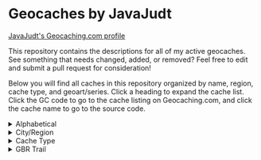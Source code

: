 # Geocaches by JavaJudt

[JavaJudt's Geocaching.com profile](https://www.geocaching.com/p/default.aspx?guid=671d8afd-41ed-4c50-8e8d-89ac675109fc)

This repository contains the descriptions for all of my active geocaches. See something that needs changed, added, or removed? Feel free to edit and submit a pull request for consideration!

Below you will find all caches in this repository organized by name, region, cache type, and geoart/series. Click a heading to expand the cache list. Click the GC code to go to the cache listing on Geocaching.com, and click the cache name to go to the source code.

<details>
<summary>Alphabetical</summary>
<blockquote>

[`[GC6PRZM]`](https://coord.info/GC6PRZM) [?Puzzle?](caches/_Puzzle_.html)

[`[GC45KW7]`](https://coord.info/GC45KW7) [12 Lumps O' Coal for BBM&J #5 - Purple Prancer](caches/12LumpsCoalPurplePrancer.html)

[`[GC320NY]`](https://coord.info/GC320NY) [A Bridge? I Must Have Blinked....](caches/BridgeMustHaveBlinked.html)

[`[GC68XHA]`](https://coord.info/GC68XHA) [A Penny for your Thoughts](caches/PennyForYourThoughts.html)

[`[GC70NP6]`](https://coord.info/GC70NP6) [A Small Fence](caches/SmallFence.html)

[`[GC7AD4W]`](https://coord.info/GC7AD4W) [A Squiggly Cache](caches/SquigglyCache.html)

[`[GC8M2VJ]`](https://coord.info/GC8M2VJ) [Adventurers of Draecothas 🎲 Bonus Cache](caches/AdventurersDraecothasPrequelBonusCache.html)

[`[GC7XC2T]`](https://coord.info/GC7XC2T) [Allbery Cemetery - NESQ](caches/AllberyCemeteryNESQ.html)

[`[GC32MW7]`](https://coord.info/GC32MW7) [Cowboy Trail Utilization: Mile 11](caches/CowboyTrailUtilizationMile11.html)

[`[GC32MWC]`](https://coord.info/GC32MWC) [Cowboy Trail Utilization: Mile 14](caches/CowboyTrailUtilizationMile14.html)

[`[GC5MDX5]`](https://coord.info/GC5MDX5) [Creek Cache 317](caches/CreekCache317.html)

[`[GC6PRYN]`](https://coord.info/GC6PRYN) [DakotaDome & Arena](caches/DakotaDome&Arena.html)

[`[GC8M3DX]`](https://coord.info/GC8M3DX) [Doggo's Throne](caches/DoggosThrone.html)

[`[GC34ED1]`](https://coord.info/GC34ED1) [Doodloopstraat](caches/Doodloopstraat.html)

[`[GC4EXQX]`](https://coord.info/GC4EXQX) [Elkhorn Erosion at Yellowbanks](caches/ElkhornErosionYellowbanks.html)

[`[GC3BMPX]`](https://coord.info/GC3BMPX) [Exilientdieday Cache](caches/ExilientdiedayCache.html)

[`[GC43W10]`](https://coord.info/GC43W10) [Fairview Cemetery](caches/FairviewCemetery.html)

[`[GC7G4VH]`](https://coord.info/GC7G4VH) [Fill the Gap](caches/FillTheGap.html)

[`[GC70M5B]`](https://coord.info/GC70M5B) [Fill Up with a Cup of Joe](caches/FillUpCupOfJoe.html)

[`[GC70M57]`](https://coord.info/GC70M57) [Flying High](caches/FlyingHigh.html)

[`[GC3T84X]`](https://coord.info/GC3T84X) [GBR Trail #42](caches/GBR42.html)

[`[GC3T721]`](https://coord.info/GC3T721) [GBR Trail #44 - Freshwater Prairie Marsh](caches/GBR44FreshwaterPrairieMarsh.html)

[`[GC3C30Y]`](https://coord.info/GC3C30Y) [GBR Trail #46 - Can You Not Read?!](caches/GBR46CanYouNotRead.html)

[`[GC3TTCN]`](https://coord.info/GC3TTCN) [GBR Trail #48](caches/GBR48.html)

[`[GC3TTCA]`](https://coord.info/GC3TTCA) [GBR Trail #49 - GBRT #50 1/2 Mile](caches/GBR49GBRT50HalfMile.html)

[`[GC3TTCQ]`](https://coord.info/GC3TTCQ) [GBR Trail #50](caches/GBR50.html)

[`[GC3TN9A]`](https://coord.info/GC3TN9A) [GBR Trail #51 - Electrifying](caches/GBR51Electrifying.html)

[`[GC3TN8K]`](https://coord.info/GC3TN8K) [GBR Trail #52 - Let's Craft a Mine!](caches/GBR52LetsCraftAMine.html)

[`[GC3TN84]`](https://coord.info/GC3TN84) [GBR Trail #53](caches/GBR53.html)

[`[GC3TN7M]`](https://coord.info/GC3TN7M) [GBR Trail #54](caches/GBR54.html)

[`[GC3T71V]`](https://coord.info/GC3T71V) [GBR Trail #57 - Was hast du gesagt?](caches/GBR57WasHastDuGesagt.html)

[`[GC3TN3K]`](https://coord.info/GC3TN3K) [GBR Trail #58 - Let's Get Televised!](caches/GBR58LetsGetTelevised.html)

[`[GC3TN3A]`](https://coord.info/GC3TN3A) [GBR Trail #60](caches/GBR60.html)

[`[GC3TN33]`](https://coord.info/GC3TN33) [GBR Trail #61](caches/GBR61.html)

[`[GC3T854]`](https://coord.info/GC3T854) [GBR Trail #63 - ERMAHGERD, ERT'S A GERCERCH!!](caches/GBR63ErmahgerdErtsAGercerch.html)

[`[GC3W7H8]`](https://coord.info/GC3W7H8) [GBR Trail #64](caches/GBR64.html)

[`[GC3W7HE]`](https://coord.info/GC3W7HE) [GBR Trail #65 - Lil TW](caches/GBR65LilTW.html)

[`[GC3W7HH]`](https://coord.info/GC3W7HH) [GBR Trail #67 - Brogren Reservoir](caches/GBR67BrogrenReservoir.html)

[`[GC3W7H4]`](https://coord.info/GC3W7H4) [GBR Trail #69](caches/GBR69.html)

[`[GC3VGKE]`](https://coord.info/GC3VGKE) [GBR Trail #72](caches/GBR72.html)

[`[GC3VDR3]`](https://coord.info/GC3VDR3) [GBR Trail #74 - Tag, Signs, Squiggly...Oh My!](caches/GBR74TagSignsSquigglyOhMy.html)

[`[GC3VDPG]`](https://coord.info/GC3VDPG) [GBR Trail #75 - Who's on First](caches/GBR75WhosOnFirst.html)

[`[GC3VDJ0]`](https://coord.info/GC3VDJ0) [GBR Trail #76](caches/GBR76.html)

[`[GC3VDJ6]`](https://coord.info/GC3VDJ6) [GBR Trail #78 - Message in a Bottle](caches/GBR78MessageInABottle.html)

[`[GC7ZYKK]`](https://coord.info/GC7ZYKK) [GBR Trail #79.1 - Bethlehem Cemetery](caches/GBR791BethlehemCem.html)

[`[GC3VDP6]`](https://coord.info/GC3VDP6) [GBR Trail #80 - Minimum Maintenance Stop Sign](caches/GBR80MinMaintStopSign.html)

[`[GC3W7KJ]`](https://coord.info/GC3W7KJ) [GBR Trail #88](caches/GBR88.html)

[`[GC3W7K9]`](https://coord.info/GC3W7K9) [GBR Trail #90](caches/GBR90.html)

[`[GC3W7K0]`](https://coord.info/GC3W7K0) [GBR Trail #91](caches/GBR91.html)

[`[GC7ZYKC]`](https://coord.info/GC7ZYKC) [GBR Trail #95.1](caches/GBR951.html)

[`[GC3W7JV]`](https://coord.info/GC3W7JV) [GBR Trail #96 - It's a 1/4!!](caches/GBR96ItsA14.html)

[`[GC3W7JJ]`](https://coord.info/GC3W7JJ) [GBR Trail #98](caches/GBR98.html)

[`[GC3W7JA]`](https://coord.info/GC3W7JA) [GBR Trail #99 - Not 66](caches/GBR99Not66.html)

[`[GC3W7KP]`](https://coord.info/GC3W7KP) [GBR Trail BONUS #2 - A Chemist's Tree](caches/GBRBonus2AChemistsTree.html)

[`[GC7H043]`](https://coord.info/GC7H043) [Happy New Year!](caches/HappyNewYear.html)

[`[GC5CV7V]`](https://coord.info/GC5CV7V) [Hungry for Buffet?](caches/HungryForBuffet.html)

[`[GC70NP3]`](https://coord.info/GC70NP3) [It's a Billboard](caches/ItsBillboard.html)

[`[GC70M5H]`](https://coord.info/GC70M5H) [Just In "Case"](caches/JustInCase.html)

[`[GC8M3DW]`](https://coord.info/GC8M3DW) [Kitty's Throne](caches/KittysThrone.html)

[`[GC8M3DM]`](https://coord.info/GC8M3DM) [Leap Day Lunacy](caches/LeapDayLunacy.html)

[`[GC3BMY4]`](https://coord.info/GC3BMY4) [Lutheran Cemetery](caches/LutheranCemetery.html)

[`[GC339YF]`](https://coord.info/GC339YF) [Math Mania](caches/MathMania.html)

[`[GC5MXV9]`](https://coord.info/GC5MXV9) [NE MMR Green](caches/NEMMRGreen.html)

[`[GC8KTWK]`](https://coord.info/GC8KTWK) [Norfolk's Own Bimini](caches/NorfolksOwnBimini.html)

[`[GC7XC3A]`](https://coord.info/GC7XC3A) [Nyeeeerm](caches/Nyeeeerm.html)

[`[GC6PRZD]`](https://coord.info/GC6PRZD) [Nygaard Field](caches/NygaardField.html)

[`[GC472NK]`](https://coord.info/GC472NK) [Onça Pintada--Jaguar](caches/OncaPintadaJaguar.html)

[`[GC28NTB]`](https://coord.info/GC28NTB) [p.boy's Peek-a-Boo (I see you!)](caches/pboysPeekABoo.html)

[`[GC8M2TE]`](https://coord.info/GC8M2TE) [Park Lane](caches/ParkLane.html)

[`[GC3BMRE]`](https://coord.info/GC3BMRE) [Pawnee Park: 212°](caches/PawneePark212.html)

[`[GC70NP4]`](https://coord.info/GC70NP4) [Pump 'n Cache](caches/PumpNCache.html)

[`[GC7TDNV]`](https://coord.info/GC7TDNV) [Signal 98 | KGHQ 98.3 FM](caches/Signal98.html)

[`[GC2ABGF]`](https://coord.info/GC2ABGF) [Skyview Main Entrance](caches/SkyviewMainEntrance.html)

[`[GC70EYY]`](https://coord.info/GC70EYY) [St. Agnes/Fairview Cemetery - SDSQ](caches/StAgnesFairviewCem.html)

[`[GC8M2TP]`](https://coord.info/GC8M2TP) [The East Addition](caches/EastAddition.html)

[`[GC6PRZ6]`](https://coord.info/GC6PRZ6) [The University of South Dakota Campus Tour](caches/USDCampusTour.html)

[`[GC70NP1]`](https://coord.info/GC70NP1) [Urban Woods](caches/UrbanWoods.html)

[`[GC75XYN]`](https://coord.info/GC75XYN) [Vermillion River at Princeton Avenue](caches/VermillionRiverPrincetonAve.html)

[`[GC7H04E]`](https://coord.info/GC7H04E) [Vermillion River at University Road](caches/VermillionRiverUniversityRoad.html)

[`[GC5CV6E]`](https://coord.info/GC5CV6E) [Verm-Mart](caches/VermMart.html)

[`[GC7WAAQ]`](https://coord.info/GC7WAAQ) [Vroom Vroom](caches/VroomVroom.html)

[`[GC7XC4T]`](https://coord.info/GC7XC4T) [Warnerville](caches/Warnerville.html)

[`[GC77N8B]`](https://coord.info/GC77N8B) [We Built this Campus with Sioux Quartzite](caches/WeBuiltThisCampusWithSiouxQuarzite.html)

[`[GC6Q91V]`](https://coord.info/GC6Q91V) [When Doves Cry](caches/WhenDovesCry.html)

[`[GC7H035]`](https://coord.info/GC7H035) [Winter Solstice](caches/WinterSolstice.html)

[`[GC8M2V1]`](https://coord.info/GC8M2V1) [Woodland Park East 1](caches/WoodlandParkEast1.html)

[`[GC8M2VA]`](https://coord.info/GC8M2VA) [Woodland Park East 2](caches/WoodlandParkEast2.html)

[`[GC7WAAM]`](https://coord.info/GC7WAAM) [Wooooosh](caches/Wooooosh.html)
</blockquote>
</details>

<details>
<summary>City/Region</summary>
<blockquote>

<details>
<summary>Norfolk, NE</summary>

[`[GC320NY]`](https://coord.info/GC320NY) [A Bridge? I Must Have Blinked....](caches/BridgeMustHaveBlinked.html)

[`[GC68XHA]`](https://coord.info/GC68XHA) [A Penny for your Thoughts](caches/PennyForYourThoughts.html)

[`[GC8M2VJ]`](https://coord.info/GC8M2VJ) [Adventurers of Draecothas 🎲 Bonus Cache](caches/AdventurersDraecothasPrequelBonusCache.html)

[`[GC7XC2T]`](https://coord.info/GC7XC2T) [Allbery Cemetery - NESQ](caches/AllberyCemeteryNESQ.html)

[`[GC32MW7]`](https://coord.info/GC32MW7) [Cowboy Trail Utilization: Mile 11](caches/CowboyTrailUtilizationMile11.html)

[`[GC32MWC]`](https://coord.info/GC32MWC) [Cowboy Trail Utilization: Mile 14](caches/CowboyTrailUtilizationMile14.html)

[`[GC8M3DX]`](https://coord.info/GC8M3DX) [Doggo's Throne](caches/DoggosThrone.html)

[`[GC4EXQX]`](https://coord.info/GC4EXQX) [Elkhorn Erosion at Yellowbanks](caches/ElkhornErosionYellowbanks.html)

[`[GC3BMPX]`](https://coord.info/GC3BMPX) [Exilientdieday Cache](caches/ExilientdiedayCache.html)

[`[GC43W10]`](https://coord.info/GC43W10) [Fairview Cemetery](caches/FairviewCemetery.html)

[`[GC3T84X]`](https://coord.info/GC3T84X) [GBR Trail #42](caches/GBR42.html)

[`[GC3T721]`](https://coord.info/GC3T721) [GBR Trail #44 - Freshwater Prairie Marsh](caches/GBR44FreshwaterPrairieMarsh.html)

[`[GC3C30Y]`](https://coord.info/GC3C30Y) [GBR Trail #46 - Can You Not Read?!](caches/GBR46CanYouNotRead.html)

[`[GC3TTCN]`](https://coord.info/GC3TTCN) [GBR Trail #48](caches/GBR48.html)

[`[GC3TTCA]`](https://coord.info/GC3TTCA) [GBR Trail #49 - GBRT #50 1/2 Mile](caches/GBR49GBRT50HalfMile.html)

[`[GC3TTCQ]`](https://coord.info/GC3TTCQ) [GBR Trail #50](caches/GBR50.html)

[`[GC3TN9A]`](https://coord.info/GC3TN9A) [GBR Trail #51 - Electrifying](caches/GBR51Electrifying.html)

[`[GC3TN8K]`](https://coord.info/GC3TN8K) [GBR Trail #52 - Let's Craft a Mine!](caches/GBR52LetsCraftAMine.html)

[`[GC3TN84]`](https://coord.info/GC3TN84) [GBR Trail #53](caches/GBR53.html)

[`[GC3TN7M]`](https://coord.info/GC3TN7M) [GBR Trail #54](caches/GBR54.html)

[`[GC3T71V]`](https://coord.info/GC3T71V) [GBR Trail #57 - Was hast du gesagt?](caches/GBR57WasHastDuGesagt.html)

[`[GC3TN3K]`](https://coord.info/GC3TN3K) [GBR Trail #58 - Let's Get Televised!](caches/GBR58LetsGetTelevised.html)

[`[GC3TN3A]`](https://coord.info/GC3TN3A) [GBR Trail #60](caches/GBR60.html)

[`[GC3TN33]`](https://coord.info/GC3TN33) [GBR Trail #61](caches/GBR61.html)

[`[GC3T854]`](https://coord.info/GC3T854) [GBR Trail #63 - ERMAHGERD, ERT'S A GERCERCH!!](caches/GBR63ErmahgerdErtsAGercerch.html)

[`[GC3W7H8]`](https://coord.info/GC3W7H8) [GBR Trail #64](caches/GBR64.html)

[`[GC3W7HE]`](https://coord.info/GC3W7HE) [GBR Trail #65 - Lil TW](caches/GBR65LilTW.html)

[`[GC3W7HH]`](https://coord.info/GC3W7HH) [GBR Trail #67 - Brogren Reservoir](caches/GBR67BrogrenReservoir.html)

[`[GC3W7H4]`](https://coord.info/GC3W7H4) [GBR Trail #69](caches/GBR69.html)

[`[GC3VGKE]`](https://coord.info/GC3VGKE) [GBR Trail #72](caches/GBR72.html)

[`[GC3VDR3]`](https://coord.info/GC3VDR3) [GBR Trail #74 - Tag, Signs, Squiggly...Oh My!](caches/GBR74TagSignsSquigglyOhMy.html)

[`[GC3VDPG]`](https://coord.info/GC3VDPG) [GBR Trail #75 - Who's on First](caches/GBR75WhosOnFirst.html)

[`[GC3VDJ0]`](https://coord.info/GC3VDJ0) [GBR Trail #76](caches/GBR76.html)

[`[GC3VDJ6]`](https://coord.info/GC3VDJ6) [GBR Trail #78 - Message in a Bottle](caches/GBR78MessageInABottle.html)

[`[GC7ZYKK]`](https://coord.info/GC7ZYKK) [GBR Trail #79.1 - Bethlehem Cemetery](caches/GBR791BethlehemCem.html)

[`[GC3VDP6]`](https://coord.info/GC3VDP6) [GBR Trail #80 - Minimum Maintenance Stop Sign](caches/GBR80MinMaintStopSign.html)

[`[GC3W7KJ]`](https://coord.info/GC3W7KJ) [GBR Trail #88](caches/GBR88.html)

[`[GC3W7K9]`](https://coord.info/GC3W7K9) [GBR Trail #90](caches/GBR90.html)

[`[GC3W7K0]`](https://coord.info/GC3W7K0) [GBR Trail #91](caches/GBR91.html)

[`[GC7ZYKC]`](https://coord.info/GC7ZYKC) [GBR Trail #95.1](caches/GBR951.html)

[`[GC3W7JV]`](https://coord.info/GC3W7JV) [GBR Trail #96 - It's a 1/4!!](caches/GBR96ItsA14.html)

[`[GC3W7JJ]`](https://coord.info/GC3W7JJ) [GBR Trail #98](caches/GBR98.html)

[`[GC3W7JA]`](https://coord.info/GC3W7JA) [GBR Trail #99 - Not 66](caches/GBR99Not66.html)

[`[GC3W7KP]`](https://coord.info/GC3W7KP) [GBR Trail BONUS #2 - A Chemist's Tree](caches/GBRBonus2AChemistsTree.html)

[`[GC8M3DW]`](https://coord.info/GC8M3DW) [Kitty's Throne](caches/KittysThrone.html)

[`[GC8M3DM]`](https://coord.info/GC8M3DM) [Leap Day Lunacy](caches/LeapDayLunacy.html)

[`[GC3BMY4]`](https://coord.info/GC3BMY4) [Lutheran Cemetery](caches/LutheranCemetery.html)

[`[GC339YF]`](https://coord.info/GC339YF) [Math Mania](caches/MathMania.html)

[`[GC8KTWK]`](https://coord.info/GC8KTWK) [Norfolk's Own Bimini](caches/NorfolksOwnBimini.html)

[`[GC7XC3A]`](https://coord.info/GC7XC3A) [Nyeeeerm](caches/Nyeeeerm.html)

[`[GC28NTB]`](https://coord.info/GC28NTB) [p.boy's Peek-a-Boo (I see you!)](caches/pboysPeekABoo.html)

[`[GC8M2TE]`](https://coord.info/GC8M2TE) [Park Lane](caches/ParkLane.html)

[`[GC7TDNV]`](https://coord.info/GC7TDNV) [Signal 98 | KGHQ 98.3 FM](caches/Signal98.html)

[`[GC2ABGF]`](https://coord.info/GC2ABGF) [Skyview Main Entrance](caches/SkyviewMainEntrance.html)

[`[GC8M2TP]`](https://coord.info/GC8M2TP) [The East Addition](caches/EastAddition.html)

[`[GC7WAAQ]`](https://coord.info/GC7WAAQ) [Vroom Vroom](caches/VroomVroom.html)

[`[GC7XC4T]`](https://coord.info/GC7XC4T) [Warnerville](caches/Warnerville.html)

[`[GC8M2V1]`](https://coord.info/GC8M2V1) [Woodland Park East 1](caches/WoodlandParkEast1.html)

[`[GC8M2VA]`](https://coord.info/GC8M2VA) [Woodland Park East 2](caches/WoodlandParkEast2.html)

[`[GC7WAAM]`](https://coord.info/GC7WAAM) [Wooooosh](caches/Wooooosh.html)
</details>

<details>
<summary>Columbus, NE</summary>

[`[GC45KW7]`](https://coord.info/GC45KW7) [12 Lumps O' Coal for BBM&J #5 - Purple Prancer](caches/12LumpsCoalPurplePrancer.html)

[`[GC3BMRE]`](https://coord.info/GC3BMRE) [Pawnee Park: 212°](caches/PawneePark212.html)
</details>

<details>
<summary>Vermillion, SD</summary>

[`[GC6PRZM]`](https://coord.info/GC6PRZM) [?Puzzle?](caches/_Puzzle_.html)

[`[GC70NP6]`](https://coord.info/GC70NP6) [A Small Fence](caches/SmallFence.html)

[`[GC5MDX5]`](https://coord.info/GC5MDX5) [Creek Cache 317](caches/CreekCache317.html)

[`[GC6PRYN]`](https://coord.info/GC6PRYN) [DakotaDome & Arena](caches/DakotaDome&Arena.html)

[`[GC70M5B]`](https://coord.info/GC70M5B) [Fill Up with a Cup of Joe](caches/FillUpCupOfJoe.html)

[`[GC70M57]`](https://coord.info/GC70M57) [Flying High](caches/FlyingHigh.html)

[`[GC7H043]`](https://coord.info/GC7H043) [Happy New Year!](caches/HappyNewYear.html)

[`[GC5CV7V]`](https://coord.info/GC5CV7V) [Hungry for Buffet?](caches/HungryForBuffet.html)

[`[GC70NP3]`](https://coord.info/GC70NP3) [It's a Billboard](caches/ItsBillboard.html)

[`[GC70M5H]`](https://coord.info/GC70M5H) [Just In "Case"](caches/JustInCase.html)

[`[GC5MXV9]`](https://coord.info/GC5MXV9) [NE MMR Green](caches/NEMMRGreen.html)

[`[GC6PRZD]`](https://coord.info/GC6PRZD) [Nygaard Field](caches/NygaardField.html)

[`[GC70NP4]`](https://coord.info/GC70NP4) [Pump 'n Cache](caches/PumpNCache.html)

[`[GC70EYY]`](https://coord.info/GC70EYY) [St. Agnes/Fairview Cemetery - SDSQ](caches/StAgnesFairviewCem.html)

[`[GC6PRZ6]`](https://coord.info/GC6PRZ6) [The University of South Dakota Campus Tour](caches/USDCampusTour.html)

[`[GC70NP1]`](https://coord.info/GC70NP1) [Urban Woods](caches/UrbanWoods.html)

[`[GC75XYN]`](https://coord.info/GC75XYN) [Vermillion River at Princeton Avenue](caches/VermillionRiverPrincetonAve.html)

[`[GC7H04E]`](https://coord.info/GC7H04E) [Vermillion River at University Road](caches/VermillionRiverUniversityRoad.html)

[`[GC5CV6E]`](https://coord.info/GC5CV6E) [Verm-Mart](caches/VermMart.html)

[`[GC77N8B]`](https://coord.info/GC77N8B) [We Built this Campus with Sioux Quartzite](caches/WeBuiltThisCampusWithSiouxQuarzite.html)

[`[GC6Q91V]`](https://coord.info/GC6Q91V) [When Doves Cry](caches/WhenDovesCry.html)

[`[GC7H035]`](https://coord.info/GC7H035) [Winter Solstice](caches/WinterSolstice.html)
</details>

<details>
<summary>Yankton, SD</summary>

[`[GC34ED1]`](https://coord.info/GC34ED1) [Doodloopstraat](caches/Doodloopstraat.html)
</details>

<details>
<summary>Sioux Falls, SD</summary>

[`[GC7AD4W]`](https://coord.info/GC7AD4W) [A Squiggly Cache](caches/SquigglyCache.html)
</details>

<details>
<summary>Sioux City, IA</summary>

[`[GC7G4VH]`](https://coord.info/GC7G4VH) [Fill the Gap](caches/FillTheGap.html)
</details>

<details>
<summary>Intervales State Park, São Paulo, Brazil</summary>

[`[GC472NK]`](https://coord.info/GC472NK) [Onça Pintada--Jaguar](caches/OncaPintadaJaguar.html)
</details>
</blockquote>
</details>

<details>
<summary>Cache Type</summary>
<blockquote>

<details>
<summary>Traditional</summary>

[`[GC45KW7]`](https://coord.info/GC45KW7) [12 Lumps O' Coal for BBM&J #5 - Purple Prancer](caches/12LumpsCoalPurplePrancer.html)

[`[GC320NY]`](https://coord.info/GC320NY) [A Bridge? I Must Have Blinked....](caches/BridgeMustHaveBlinked.html)

[`[GC68XHA]`](https://coord.info/GC68XHA) [A Penny for your Thoughts](caches/PennyForYourThoughts.html)

[`[GC70NP6]`](https://coord.info/GC70NP6) [A Small Fence](caches/SmallFence.html)

[`[GC7AD4W]`](https://coord.info/GC7AD4W) [A Squiggly Cache](caches/SquigglyCache.html)

[`[GC7XC2T]`](https://coord.info/GC7XC2T) [Allbery Cemetery - NESQ](caches/AllberyCemeteryNESQ.html)

[`[GC32MW7]`](https://coord.info/GC32MW7) [Cowboy Trail Utilization: Mile 11](caches/CowboyTrailUtilizationMile11.html)

[`[GC32MWC]`](https://coord.info/GC32MWC) [Cowboy Trail Utilization: Mile 14](caches/CowboyTrailUtilizationMile14.html)

[`[GC5MDX5]`](https://coord.info/GC5MDX5) [Creek Cache 317](caches/CreekCache317.html)

[`[GC6PRYN]`](https://coord.info/GC6PRYN) [DakotaDome & Arena](caches/DakotaDome&Arena.html)

[`[GC8M3DX]`](https://coord.info/GC8M3DX) [Doggo's Throne](caches/DoggosThrone.html)

[`[GC3BMPX]`](https://coord.info/GC3BMPX) [Exilientdieday Cache](caches/ExilientdiedayCache.html)

[`[GC43W10]`](https://coord.info/GC43W10) [Fairview Cemetery](caches/FairviewCemetery.html)

[`[GC7G4VH]`](https://coord.info/GC7G4VH) [Fill the Gap](caches/FillTheGap.html)

[`[GC70M5B]`](https://coord.info/GC70M5B) [Fill Up with a Cup of Joe](caches/FillUpCupOfJoe.html)

[`[GC70M57]`](https://coord.info/GC70M57) [Flying High](caches/FlyingHigh.html)

[`[GC3T84X]`](https://coord.info/GC3T84X) [GBR Trail #42](caches/GBR42.html)

[`[GC3C30Y]`](https://coord.info/GC3C30Y) [GBR Trail #46 - Can You Not Read?!](caches/GBR46CanYouNotRead.html)

[`[GC3TTCN]`](https://coord.info/GC3TTCN) [GBR Trail #48](caches/GBR48.html)

[`[GC3TTCA]`](https://coord.info/GC3TTCA) [GBR Trail #49 - GBRT #50 1/2 Mile](caches/GBR49GBRT50HalfMile.html)

[`[GC3TTCQ]`](https://coord.info/GC3TTCQ) [GBR Trail #50](caches/GBR50.html)

[`[GC3TN9A]`](https://coord.info/GC3TN9A) [GBR Trail #51 - Electrifying](caches/GBR51Electrifying.html)

[`[GC3TN84]`](https://coord.info/GC3TN84) [GBR Trail #53](caches/GBR53.html)

[`[GC3TN7M]`](https://coord.info/GC3TN7M) [GBR Trail #54](caches/GBR54.html)

[`[GC3TN3A]`](https://coord.info/GC3TN3A) [GBR Trail #60](caches/GBR60.html)

[`[GC3W7H8]`](https://coord.info/GC3W7H8) [GBR Trail #64](caches/GBR64.html)

[`[GC3W7HE]`](https://coord.info/GC3W7HE) [GBR Trail #65 - Lil TW](caches/GBR65LilTW.html)

[`[GC3W7HH]`](https://coord.info/GC3W7HH) [GBR Trail #67 - Brogren Reservoir](caches/GBR67BrogrenReservoir.html)

[`[GC3W7H4]`](https://coord.info/GC3W7H4) [GBR Trail #69](caches/GBR69.html)

[`[GC3VGKE]`](https://coord.info/GC3VGKE) [GBR Trail #72](caches/GBR72.html)

[`[GC3VDJ0]`](https://coord.info/GC3VDJ0) [GBR Trail #76](caches/GBR76.html)

[`[GC7ZYKK]`](https://coord.info/GC7ZYKK) [GBR Trail #79.1 - Bethlehem Cemetery](caches/GBR791BethlehemCem.html)

[`[GC3VDP6]`](https://coord.info/GC3VDP6) [GBR Trail #80 - Minimum Maintenance Stop Sign](caches/GBR80MinMaintStopSign.html)

[`[GC3W7KJ]`](https://coord.info/GC3W7KJ) [GBR Trail #88](caches/GBR88.html)

[`[GC3W7K9]`](https://coord.info/GC3W7K9) [GBR Trail #90](caches/GBR90.html)

[`[GC3W7K0]`](https://coord.info/GC3W7K0) [GBR Trail #91](caches/GBR91.html)

[`[GC3W7JJ]`](https://coord.info/GC3W7JJ) [GBR Trail #98](caches/GBR98.html)

[`[GC3W7JA]`](https://coord.info/GC3W7JA) [GBR Trail #99 - Not 66](caches/GBR99Not66.html)

[`[GC7H043]`](https://coord.info/GC7H043) [Happy New Year!](caches/HappyNewYear.html)

[`[GC5CV7V]`](https://coord.info/GC5CV7V) [Hungry for Buffet?](caches/HungryForBuffet.html)

[`[GC70NP3]`](https://coord.info/GC70NP3) [It's a Billboard](caches/ItsBillboard.html)

[`[GC70M5H]`](https://coord.info/GC70M5H) [Just In "Case"](caches/JustInCase.html)

[`[GC8M3DW]`](https://coord.info/GC8M3DW) [Kitty's Throne](caches/KittysThrone.html)

[`[GC8M3DM]`](https://coord.info/GC8M3DM) [Leap Day Lunacy](caches/LeapDayLunacy.html)

[`[GC5MXV9]`](https://coord.info/GC5MXV9) [NE MMR Green](caches/NEMMRGreen.html)

[`[GC8KTWK]`](https://coord.info/GC8KTWK) [Norfolk's Own Bimini](caches/NorfolksOwnBimini.html)

[`[GC7XC3A]`](https://coord.info/GC7XC3A) [Nyeeeerm](caches/Nyeeeerm.html)

[`[GC6PRZD]`](https://coord.info/GC6PRZD) [Nygaard Field](caches/NygaardField.html)

[`[GC28NTB]`](https://coord.info/GC28NTB) [p.boy's Peek-a-Boo (I see you!)](caches/pboysPeekABoo.html)

[`[GC8M2TE]`](https://coord.info/GC8M2TE) [Park Lane](caches/ParkLane.html)

[`[GC70NP4]`](https://coord.info/GC70NP4) [Pump 'n Cache](caches/PumpNCache.html)

[`[GC2ABGF]`](https://coord.info/GC2ABGF) [Skyview Main Entrance](caches/SkyviewMainEntrance.html)

[`[GC70EYY]`](https://coord.info/GC70EYY) [St. Agnes/Fairview Cemetery - SDSQ](caches/StAgnesFairviewCem.html)

[`[GC8M2TP]`](https://coord.info/GC8M2TP) [The East Addition](caches/EastAddition.html)

[`[GC70NP1]`](https://coord.info/GC70NP1) [Urban Woods](caches/UrbanWoods.html)

[`[GC75XYN]`](https://coord.info/GC75XYN) [Vermillion River at Princeton Avenue](caches/VermillionRiverPrincetonAve.html)

[`[GC7H04E]`](https://coord.info/GC7H04E) [Vermillion River at University Road](caches/VermillionRiverUniversityRoad.html)

[`[GC5CV6E]`](https://coord.info/GC5CV6E) [Verm-Mart](caches/VermMart.html)

[`[GC7WAAQ]`](https://coord.info/GC7WAAQ) [Vroom Vroom](caches/VroomVroom.html)

[`[GC7XC4T]`](https://coord.info/GC7XC4T) [Warnerville](caches/Warnerville.html)

[`[GC6Q91V]`](https://coord.info/GC6Q91V) [When Doves Cry](caches/WhenDovesCry.html)

[`[GC7H035]`](https://coord.info/GC7H035) [Winter Solstice](caches/WinterSolstice.html)

[`[GC8M2V1]`](https://coord.info/GC8M2V1) [Woodland Park East 1](caches/WoodlandParkEast1.html)

[`[GC8M2VA]`](https://coord.info/GC8M2VA) [Woodland Park East 2](caches/WoodlandParkEast2.html)

[`[GC7WAAM]`](https://coord.info/GC7WAAM) [Wooooosh](caches/Wooooosh.html)
</details>

<details>
<summary>Multi-cache</summary>

[`[GC3VDR3]`](https://coord.info/GC3VDR3) [GBR Trail #74 - Tag, Signs, Squiggly...Oh My!](caches/GBR74TagSignsSquigglyOhMy.html)

[`[GC7ZYKC]`](https://coord.info/GC7ZYKC) [GBR Trail #95.1](caches/GBR951.html)

[`[GC3BMY4]`](https://coord.info/GC3BMY4) [Lutheran Cemetery](caches/LutheranCemetery.html)

[`[GC7TDNV]`](https://coord.info/GC7TDNV) [Signal 98 | KGHQ 98.3 FM](caches/Signal98.html)
</details>

<details>
<summary>Letterbox Hybrid</summary>

[`[GC472NK]`](https://coord.info/GC472NK) [Onça Pintada--Jaguar](caches/OncaPintadaJaguar.html)
</details>

<!-- <details>
<summary>Event Cache</summary>

</details> -->

<details>
<summary>Mystery</summary>

[`[GC6PRZM]`](https://coord.info/GC6PRZM) [?Puzzle?](caches/_Puzzle_.html)

[`[GC8M2VJ]`](https://coord.info/GC8M2VJ) [Adventurers of Draecothas 🎲 Bonus Cache](caches/AdventurersDraecothasPrequelBonusCache.html)

[`[GC34ED1]`](https://coord.info/GC34ED1) [Doodloopstraat](caches/Doodloopstraat.html)

[`[GC3TN8K]`](https://coord.info/GC3TN8K) [GBR Trail #52 - Let's Craft a Mine!](caches/GBR52LetsCraftAMine.html)

[`[GC3T71V]`](https://coord.info/GC3T71V) [GBR Trail #57 - Was hast du gesagt?](caches/GBR57WasHastDuGesagt.html)

[`[GC3TN3K]`](https://coord.info/GC3TN3K) [GBR Trail #58 - Let's Get Televised!](caches/GBR58LetsGetTelevised.html)

[`[GC3TN33]`](https://coord.info/GC3TN33) [GBR Trail #61](caches/GBR61.html)

[`[GC3T854]`](https://coord.info/GC3T854) [GBR Trail #63 - ERMAHGERD, ERT'S A GERCERCH!!](caches/GBR63ErmahgerdErtsAGercerch.html)

[`[GC3VDPG]`](https://coord.info/GC3VDPG) [GBR Trail #75 - Who's on First](caches/GBR75WhosOnFirst.html)

[`[GC3VDJ6]`](https://coord.info/GC3VDJ6) [GBR Trail #78 - Message in a Bottle](caches/GBR78MessageInABottle.html)

[`[GC3W7JV]`](https://coord.info/GC3W7JV) [GBR Trail #96 - It's a 1/4!!](caches/GBR96ItsA14.html)

[`[GC3W7KP]`](https://coord.info/GC3W7KP) [GBR Trail BONUS #2 - A Chemist's Tree](caches/GBRBonus2AChemistsTree.html)

[`[GC339YF]`](https://coord.info/GC339YF) [Math Mania](caches/MathMania.html)

[`[GC3BMRE]`](https://coord.info/GC3BMRE) [Pawnee Park: 212°](caches/PawneePark212.html)
</details>

<details>
<summary>EarthCache</summary>

[`[GC4EXQX]`](https://coord.info/GC4EXQX) [Elkhorn Erosion at Yellowbanks](caches/ElkhornErosionYellowbanks.html)

[`[GC3T721]`](https://coord.info/GC3T721) [GBR Trail #44 - Freshwater Prairie Marsh](caches/GBR44FreshwaterPrairieMarsh.html)

[`[GC77N8B]`](https://coord.info/GC77N8B) [We Built this Campus with Sioux Quartzite](caches/WeBuiltThisCampusWithSiouxQuarzite.html)
</details>

<details>
<summary>Wherigo</summary>

[`[GC6PRZ6]`](https://coord.info/GC6PRZ6) [The University of South Dakota Campus Tour](caches/USDCampusTour.html)
</details>

<!-- <details>
<summary>Lab Cache</summary>

</details> -->
</blockquote>
</details>

<details>
<summary>GBR Trail</summary>
<blockquote>

[`[GC3T84X]`](https://coord.info/GC3T84X) [GBR Trail #42](caches/GBR42.html)

[`[GC3T721]`](https://coord.info/GC3T721) [GBR Trail #44 - Freshwater Prairie Marsh](caches/GBR44FreshwaterPrairieMarsh.html)

[`[GC3C30Y]`](https://coord.info/GC3C30Y) [GBR Trail #46 - Can You Not Read?!](caches/GBR46CanYouNotRead.html)

[`[GC3TTCN]`](https://coord.info/GC3TTCN) [GBR Trail #48](caches/GBR48.html)

[`[GC3TTCA]`](https://coord.info/GC3TTCA) [GBR Trail #49 - GBRT #50 1/2 Mile](caches/GBR49GBRT50HalfMile.html)

[`[GC3TTCQ]`](https://coord.info/GC3TTCQ) [GBR Trail #50](caches/GBR50.html)

[`[GC3TN9A]`](https://coord.info/GC3TN9A) [GBR Trail #51 - Electrifying](caches/GBR51Electrifying.html)

[`[GC3TN8K]`](https://coord.info/GC3TN8K) [GBR Trail #52 - Let's Craft a Mine!](caches/GBR52LetsCraftAMine.html)

[`[GC3TN84]`](https://coord.info/GC3TN84) [GBR Trail #53](caches/GBR53.html)

[`[GC3TN7M]`](https://coord.info/GC3TN7M) [GBR Trail #54](caches/GBR54.html)

[`[GC3T71V]`](https://coord.info/GC3T71V) [GBR Trail #57 - Was hast du gesagt?](caches/GBR57WasHastDuGesagt.html)

[`[GC3TN3K]`](https://coord.info/GC3TN3K) [GBR Trail #58 - Let's Get Televised!](caches/GBR58LetsGetTelevised.html)

[`[GC3TN3A]`](https://coord.info/GC3TN3A) [GBR Trail #60](caches/GBR60.html)

[`[GC3TN33]`](https://coord.info/GC3TN33) [GBR Trail #61](caches/GBR61.html)

[`[GC3T854]`](https://coord.info/GC3T854) [GBR Trail #63 - ERMAHGERD, ERT'S A GERCERCH!!](caches/GBR63ErmahgerdErtsAGercerch.html)

[`[GC3W7H8]`](https://coord.info/GC3W7H8) [GBR Trail #64](caches/GBR64.html)

[`[GC3W7HE]`](https://coord.info/GC3W7HE) [GBR Trail #65 - Lil TW](caches/GBR65LilTW.html)

[`[GC3W7HH]`](https://coord.info/GC3W7HH) [GBR Trail #67 - Brogren Reservoir](caches/GBR67BrogrenReservoir.html)

[`[GC3W7H4]`](https://coord.info/GC3W7H4) [GBR Trail #69](caches/GBR69.html)

[`[GC3VGKE]`](https://coord.info/GC3VGKE) [GBR Trail #72](caches/GBR72.html)

[`[GC3VDR3]`](https://coord.info/GC3VDR3) [GBR Trail #74 - Tag, Signs, Squiggly...Oh My!](caches/GBR74TagSignsSquigglyOhMy.html)

[`[GC3VDPG]`](https://coord.info/GC3VDPG) [GBR Trail #75 - Who's on First](caches/GBR75WhosOnFirst.html)

[`[GC3VDJ0]`](https://coord.info/GC3VDJ0) [GBR Trail #76](caches/GBR76.html)

[`[GC3VDJ6]`](https://coord.info/GC3VDJ6) [GBR Trail #78 - Message in a Bottle](caches/GBR78MessageInABottle.html)

[`[GC7ZYKK]`](https://coord.info/GC7ZYKK) [GBR Trail #79.1 - Bethlehem Cemetery](caches/GBR791BethlehemCem.html)

[`[GC3VDP6]`](https://coord.info/GC3VDP6) [GBR Trail #80 - Minimum Maintenance Stop Sign](caches/GBR80MinMaintStopSign.html)

[`[GC3W7KJ]`](https://coord.info/GC3W7KJ) [GBR Trail #88](caches/GBR88.html)

[`[GC3W7K9]`](https://coord.info/GC3W7K9) [GBR Trail #90](caches/GBR90.html)

[`[GC3W7K0]`](https://coord.info/GC3W7K0) [GBR Trail #91](caches/GBR91.html)

[`[GC7ZYKC]`](https://coord.info/GC7ZYKC) [GBR Trail #95.1](caches/GBR951.html)

[`[GC3W7JV]`](https://coord.info/GC3W7JV) [GBR Trail #96 - It's a 1/4!!](caches/GBR96ItsA14.html)

[`[GC3W7JJ]`](https://coord.info/GC3W7JJ) [GBR Trail #98](caches/GBR98.html)

[`[GC3W7JA]`](https://coord.info/GC3W7JA) [GBR Trail #99 - Not 66](caches/GBR99Not66.html)

[`[GC3W7KP]`](https://coord.info/GC3W7KP) [GBR Trail BONUS #2 - A Chemist's Tree](caches/GBRBonus2AChemistsTree.html)
</blockquote>
</details>